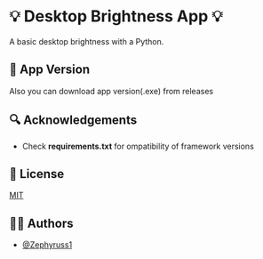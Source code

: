 
# 💡 Desktop Brightness App 💡

A basic desktop brightness with a Python.


## 🥪 App Version

Also you can download app version(.exe) from releases
## 🔍 Acknowledgements

 - Check **requirements.txt** for ompatibility of framework versions



## 📄 License

[MIT](https://github.com/Zephyruss1/Desktop-Brightness/blob/main/LICENSE)


## 🧙🏼 Authors

- [@Zephyruss1](https://https://github.com/Zephyruss1)

